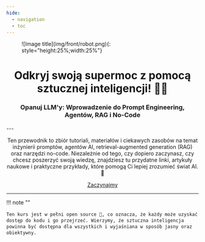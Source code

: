 ```yaml
---
hide:
  - navigation
  - toc
---
```


<figure markdown="1">
![Image title](img/front/robot.png){: style="height:25%;width:25%"}
</figure>

<h1 align="center">
Odkryj swoją supermoc z pomocą sztucznej inteligencji! 🤖✨
</h1>

<h3 align="center">
Opanuj LLM'y: Wprowadzenie do Prompt Engineering, Agentów, RAG i No-Code
</h3>
---
<p align="center">
Ten przewodnik to zbiór tutoriali, materiałów i ciekawych zasobów na temat inżynierii promptów, agentów AI, retrieval-augmented generation (RAG) oraz narzędzi no-code. Niezależnie od tego, czy dopiero zaczynasz, czy chcesz poszerzyć swoją wiedzę, znajdziesz tu przydatne linki, artykuły naukowe i praktyczne przykłady, które pomogą Ci lepiej zrozumieć świat AI. 🚀
</p>

<p align="center">
  <a class="md-button" href="/future-fluent/pl/Tutorials/Prompt_Engineering/">Zaczynajmy</a>
</p>

---

!!! note ""

    Ten kurs jest w pełni open source 📖, co oznacza, że każdy może uzyskać dostęp do kodu i go przejrzeć. Wierzymy, że sztuczna inteligencja powinna być dostępna dla wszystkich i wyjaśniana w sposób jasny oraz obiektywny.